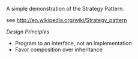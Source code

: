 A simple demonstration of the Strategy Pattern.

see http://en.wikipedia.org/wiki/Strategy_pattern

*Design Principles*
* Program to an interface, not an implementation
* Favor composition over inheritance
